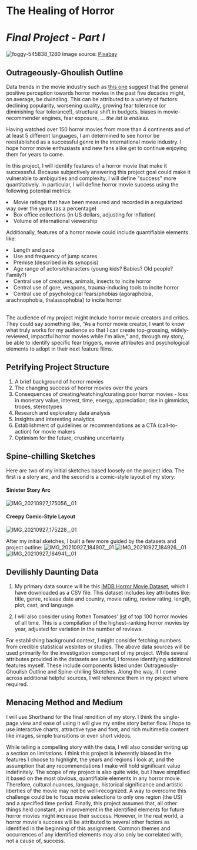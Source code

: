 # The Healing of Horror 
# _Final Project - Part I_

![foggy-545838_1280](https://user-images.githubusercontent.com/78868693/134982483-5dcdb4e9-f797-4fd5-a318-01a3a4a74985.jpg)
Image source: [Pixabay](https://pixabay.com/photos/foggy-mist-forest-trees-spooky-545838/)

## Outrageously-Ghoulish Outline
Data trends in the movie industry such as [this one](https://wheresthejump.com/has-the-quality-of-horror-movies-declined-over-time/) suggest that the general positive perception towards horror movies in the past five decades might, on average, be dwindling. This can be attributed to a variety of factors: declining popularity, worsening quality, growing fear tolerance (or diminishing fear tolerance!), structural shift in budgets, biases in movie-recommender engines, fear exposure, ... _the list is endless_. 

Having watched over 150 horror movies from more than 4 continents and of at least 5 different languages, I am determined to see horror be reestablished as a successful genre in the international movie industry. I hope horror movie enthusiasts and new fans alike get to continue enjoying them for years to come. 

In this project, I will identify features of a horror movie that make it successsful. Because subjectively answering this project goal could make it vulnerable to ambiguities and complexity, I will define "success" more quantitatively. In particular, I will define horror movie success using the following potential metrics:

<li> Movie ratings that have been measured and recorded in a regularized way over the years (as a percentage)
<li> Box office collections (in US dollars, adjusting for inflation)
<li> Volume of international viewership 
  
Additionally, features of a horror movie could include quantifiable elements like:
<li> Length and pace
<li> Use and frequency of jump scares
<li> Premise (described in its synopsis)
<li> Age range of actors/characters (young kids? Babies? Old people? Family?)
<li> Central use of creatures, animals, insects to incite horror
<li> Central use of gore, weapons, trauma-inducing tools to incite horror
<li> Central use of psychological fears/phobias (agoraphobia, arachnophobia, thalassophobia) to incite horror </li>

<br> The audience of my project might include horror movie creators and critics. They could say something like, "As a horror movie creator, I want to know what truly works for my audience so that I can create top-grossing, widely-reviewed, impactful horror movies while I'm alive," and, through my story, be able to identify specific fear triggers, movie attributes and psychological elements to adopt in their next feature films.

## Petrifying Project Structure
1. A brief background of horror movies 
2. The changing success of horror movies over the years
3. Consequences of creating/watching/curating poor horror movies - loss in monetary value, interest, time, energy, appreciation; rise in gimmicks, tropes, stereotypes
4. Research and exploratory data analysis
5. Insights and interesting analytics
6. Establishment of guidelines or recommendations as a CTA (call-to-action) for movie makers
7. Optimism for the future, crushing uncertainty

## Spine-chilling Sketches
Here are two of my initial sketches based loosely on the project idea. The first is a story arc, and the second is a comic-style layout of my story:

#### Sinister Story Arc
![IMG_20210927_175056__01](https://user-images.githubusercontent.com/78868693/134991090-dbe7df81-4977-4e95-a6a1-e18625d4dc59.jpg)

#### Creepy Comic-Style Layout
![IMG_20210927_175228__01](https://user-images.githubusercontent.com/78868693/134991209-755b3b33-286f-4b1c-98d3-fca157f4d17e.jpg)

After my initial sketches, I built a few more guided by the datasets and project outline:
![IMG_20210927_184907__01](https://user-images.githubusercontent.com/78868693/134995925-42f52d10-509f-4281-b37b-6ddea6eaabab.jpg)
![IMG_20210927_184926__01](https://user-images.githubusercontent.com/78868693/134995943-3ff2f9eb-2a85-4a08-81c7-d951fa27b0b6.jpg)
![IMG_20210927_184941__01](https://user-images.githubusercontent.com/78868693/134995965-f85529bc-81f4-4fd2-9492-9c6ca75311c7.jpg)

## Devilishly Daunting Data
1. My primary data source will be this [IMDB Horror Movie Dataset](https://www.kaggle.com/PromptCloudHQ/imdb-horror-movie-dataset), which I have downloaded as a CSV file.
  This dataset includes key attributes like: title, genre, release date and country, movie rating, review rating, length, plot, cast, and language.

2. I will also consider using Rotten Tomatoes' [list](https://www.rottentomatoes.com/top/bestofrt/top_100_horror_movies/) of top 100 horror movies of all time.
  This is a compilation of the highest-ranking horror movies by year, adjusted for variation in the number of reviews. 

For establishing background context, I might consider fetching numbers from credible statistical wesbites or studies. The above data sources will be used primarily for the investigation component of my project. While several attributes provided in the datasets are useful, I foresee identifying additional features myself. These include components listed under Outrageously-Ghoulish Outline and Spine-chilling Sketches. Along the way, if I come across additional helpful sources, I will reference them in my project where required.

## Menacing Method and Medium
I will use Shorthand for the final rendition of my story. I think the single-page view and ease of using it will give my entire story better flow. I hope to use interactive charts, attractive type and font, and rich multimedia content like images, simple transitions or even short videos.

While telling a compelling story with the data, I will also consider writing up a section on limitations. I think this project is inherently biased in the features I choose to highlight, the years and regions I look at, and the assumption that any recommendations I make will hold significant value indefinitely. The scope of my project is also quite wide, but I have simplified it based on the most obvious, quantifiable elements in any horror movie. Therefore, cultural nuances, language, historical significance and artistic liberties of the movie may not be well-recognized. A way to overcome this challenge could be to focus movie selections to only one region (the US) and a specified time period. Finally, this project assumes that, all other things held constant, an improvement in the identified elements for future horror movies might increase their success. However, in the real world, a horror movie's success will be attributed to several other factors as identified in the beginning of this assignment. Common themes and occurrences of any identified elements may also only be correlated with, not a cause of, success. 
